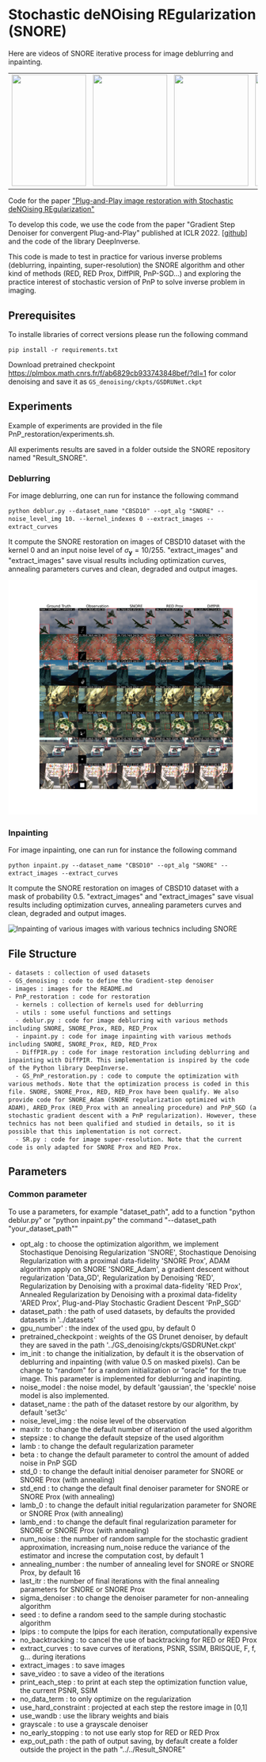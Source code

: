 # Stochastic deNOising REgularization (SNORE)

Here are videos of SNORE iterative process for image deblurring and inpainting.
<table>
  <tr>
    <td><img src="https://github.com/Marien-RENAUD/SNORE/blob/main/images/img_0_samples_video_deb.gif" width="150" height="225" loop=infinite/></td>
    <td><img src="https://github.com/Marien-RENAUD/SNORE/blob/main/images/img_1_samples_video_deb.gif" width="150" height="225" loop=infinite/></td>
    <td><img src="https://github.com/Marien-RENAUD/SNORE/blob/main/images/img_0_samples_video_imp.gif" width="150" height="225" loop=infinite/></td>
    <td><img src="https://github.com/Marien-RENAUD/SNORE/blob/main/images/img_1_samples_video_imp.gif" width="150" height="225" loop=infinite/></td>
  </tr>
</table>



Code for the paper ["Plug-and-Play image restoration with Stochastic deNOising REgularization"](https://arxiv.org/abs/2402.01779)

To develop this code, we use the code from the paper "Gradient Step Denoiser for convergent Plug-and-Play" published at ICLR 2022. [[github](https://github.com/samuro95/GSPnP)] and the code of the library DeepInverse.

This code is made to test in practice for various inverse problems (deblurring, inpainting, super-resolution) the SNORE algorithm and other kind of methods (RED, RED Prox, DiffPIR, PnP-SGD...) and exploring the practice interest of stochastic version of PnP to solve inverse problem in imaging.

## Prerequisites

To installe libraries of correct versions please run the following command
```
pip install -r requirements.txt
```

Download pretrained checkpoint https://plmbox.math.cnrs.fr/f/ab6829cb933743848bef/?dl=1 for color denoising and save it as ```GS_denoising/ckpts/GSDRUNet.ckpt```

## Experiments

Example of experiments are provided in the file PnP_restoration/experiments.sh.

All experiments results are saved in a folder outside the SNORE repository named "Result_SNORE".

### Deblurring

For image deblurring, one can run for instance the following command
```
python deblur.py --dataset_name "CBSD10" --opt_alg "SNORE" --noise_level_img 10. --kernel_indexes 0 --extract_images --extract_curves
```
It compute the SNORE restoration on images of CBSD10 dataset with the kernel 0 and an input noise level of $\sigma_{\mathbf{y}} = 10/255$. "extract_images" and "extract_images" save visual results including optimization curves, annealing parameters curves and clean, degraded and output images.

![Deblurring of various images with various technics including SNORE](images/set_of_results_deblurring.png)


### Inpainting

For image inpainting, one can run for instance the following command
```
python inpaint.py --dataset_name "CBSD10" --opt_alg "SNORE" --extract_images --extract_curves
```
It compute the SNORE restoration on images of CBSD10 dataset with a mask of probability 0.5. "extract_images" and "extract_images" save visual results including optimization curves, annealing parameters curves and clean, degraded and output images.

![Inpainting of various images with various technics including SNORE](images/set_of_results_inpainting.png)

## File Structure
```
- datasets : collection of used datasets
- GS_denoising : code to define the Gradient-step denoiser
- images : images for the README.md
- PnP_restoration : code for restoration
  - kernels : collection of kernels used for deblurring
  - utils : some useful functions and settings
  - deblur.py : code for image deblurring with various methods including SNORE, SNORE_Prox, RED, RED_Prox
  - inpaint.py : code for image inpainting with various methods including SNORE, SNORE_Prox, RED, RED_Prox
  - DiffPIR.py : code for image restoration including deblurring and inpainting with DiffPIR. This implementation is inspired by the code of the Python library DeepInverse.
  - GS_PnP_restoration.py : code to compute the optimization with various methods. Note that the optimization process is coded in this file. SNORE, SNORE_Prox, RED, RED_Prox have been qualify. We also provide code for SNORE_Adam (SNORE regularization optimized with ADAM), ARED_Prox (RED_Prox with an annealing procedure) and PnP_SGD (a stochastic gradient descent with a PnP regularization). However, these technics has not been qualified and studied in details, so it is possible that this implementation is not correct.
  - SR.py : code for image super-resolution. Note that the current code is only adapted for SNORE Prox and RED Prox.
```

## Parameters
### Common parameter
To use a parameters, for example "dataset_path", add to a function "python deblur.py" or "python inpaint.py" the command "--dataset_path "your_dataset_path""
- opt_alg : to choose the optimization algorithm, we implement Stochastique Denoising Regularization 'SNORE', Stochastique Denoising Regularization with a proximal data-fidelity 'SNORE Prox', ADAM algorithm apply on SNORE 'SNORE_Adam', a gradient descent without regularization 'Data_GD', Regularization by Denoising 'RED', Regularization by Denoising with a proximal data-fidelity 'RED Prox', Annealed Regularization by Denoising with a proximal data-fidelity 'ARED Prox', Plug-and-Play Stochastic Gradient Descent 'PnP_SGD'
- dataset_path : the path of used datasets, by defaults the provided datasets in '../datasets'
- gpu_number' : the index of the used gpu, by default 0
- pretrained_checkpoint : weights of the GS Drunet denoiser, by default they are saved in the path '../GS_denoising/ckpts/GSDRUNet.ckpt'
- im_init : to change the initialization, by default it is the observation of deblurring and inpainting (with value 0.5 on masked pixels). Can be change to "random" for a random initialization or "oracle" for the true image. This parameter is implemented for deblurring and inapinting.
- noise_model : the noise model, by default 'gaussian', the 'speckle' noise model is also implemented.
- dataset_name : the path of the dataset restore by our algorithm, by default 'set3c'
- noise_level_img : the noise level of the observation
- maxitr : to change the default number of iteration of the used algorithm
- stepsize : to change the default stepsize of the used algorithm
- lamb : to change the default regularization parameter
- beta : to change the default parameter to control the amount of added noise in PnP SGD
- std_0 : to change the default initial denoiser parameter for SNORE or SNORE Prox (with annealing)
- std_end : to change the default final denoiser parameter for SNORE or SNORE Prox (with annealing)
- lamb_0 : to change the default initial regularization parameter for SNORE or SNORE Prox (with annealing)
- lamb_end : to change the default final regularization parameter for SNORE or SNORE Prox (with annealing)
- num_noise : the number of random sample for the stochastic gradient approximation, increasing num_noise reduce the variance of the estimator and increse the computation cost, by default 1
- annealing_number : the number of annealing level for SNORE or SNORE Prox, by default 16
- last_itr : the number of final iterations with the final annealing parameters for SNORE or SNORE Prox
- sigma_denoiser : to change the denoiser parameter for non-annealing algorithm
- seed : to define a random seed to the sample during stochastic algorithm
- lpips : to compute the lpips for each iteration, computationally expensive
- no_backtracking : to cancel the use of backtracking for RED or RED Prox
- extract_curves : to save curves of iterations, PSNR, SSIM, BRISQUE, F, f, g... during iterations
- extract_images : to save images
- save_video : to save a video of the iterations
- print_each_step : to print at each step the optimization function value, the current PSNR, SSIM
- no_data_term : to only optimize on the regularization
- use_hard_constraint : projected at each step the restore image in [0,1]
- use_wandb : use the library weights and biais
- grayscale : to use a grayscale denoiser
- no_early_stopping : to not use early stop for RED or RED Prox
- exp_out_path : the path of output saving, by default create a folder outside the project in the path "../../Result_SNORE"









